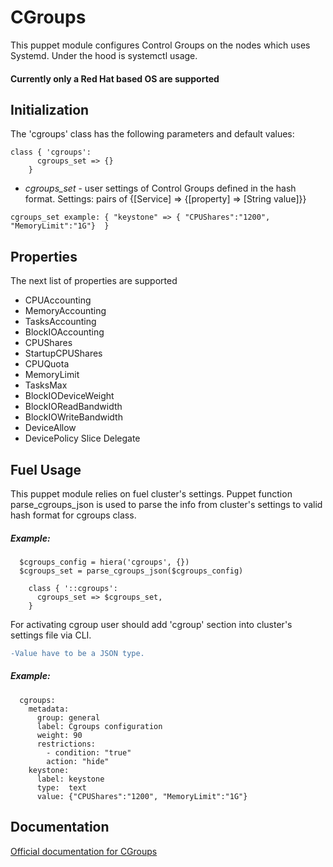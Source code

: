 # CGroups


This puppet module configures Control Groups on the nodes which uses Systemd. Under the hood is systemctl usage.
#### Currently only a Red Hat based OS are supported  




## Initialization

The 'cgroups' class has the following parameters and default values:
```puppet
class { 'cgroups':
      cgroups_set => {}
    }
```

* *cgroups_set* - user settings of Control Groups defined in the hash
 format. Settings: pairs of {[Service] => {[property] => [String value]}}

``` cgroups_set example: { "keystone" => { "CPUShares":"1200", "MemoryLimit":"1G"}  } ```

## Properties
The next list of properties are supported
 * CPUAccounting    
 * MemoryAccounting  
 * TasksAccounting
 * BlockIOAccounting
 * CPUShares
 * StartupCPUShares
 * CPUQuota
 * MemoryLimit
 * TasksMax
 * BlockIODeviceWeight   
 * BlockIOReadBandwidth  
 * BlockIOWriteBandwidth 
 * DeviceAllow          
 * DevicePolicy
 Slice
 Delegate

## Fuel Usage
This puppet module relies on fuel cluster's settings. Puppet function parse_cgroups_json is used to parse the info from cluster's settings to valid hash format for cgroups class. 
##### Example:

```puppet
  $cgroups_config = hiera('cgroups', {})
  $cgroups_set = parse_cgroups_json($cgroups_config)

    class { '::cgroups':
      cgroups_set => $cgroups_set,
    }
```

For activating cgroup user should add 'cgroup' section into cluster's settings
file via CLI. 
```diff 
-Value have to be a JSON type.
```
##### Example:
```
  cgroups:
    metadata:
      group: general
      label: Cgroups configuration
      weight: 90
      restrictions:
        - condition: "true"
        action: "hide"
    keystone:
      label: keystone
      type:  text
      value: {"CPUShares":"1200", "MemoryLimit":"1G"}
```



## Documentation

[Official documentation for CGroups](https://access.redhat.com/documentation/en-US/Red_Hat_Enterprise_Linux/7/html/Resource_Management_Guide/index.html)
